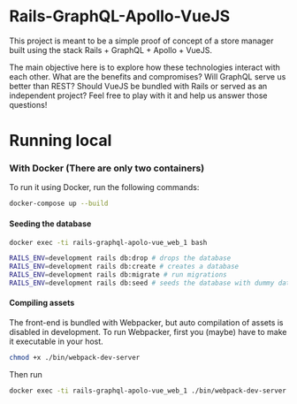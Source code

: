 # Rails-GraphQL-Apollo-VueJS

This project is meant to be a simple proof of concept of a store manager built using the stack Rails + GraphQL + Apollo + VueJS. 

The main objective here is to explore how these technologies interact with each other. What are the benefits and compromises? Will GraphQL serve us better than REST? Should VueJS be bundled with Rails or served as an independent project? Feel free to play with it and help us answer those questions!

# Running local

### With Docker (There are only two containers)

To run it using Docker, run the following commands:

```sh
docker-compose up --build
```

#### Seeding the database
```sh
docker exec -ti rails-graphql-apolo-vue_web_1 bash

RAILS_ENV=development rails db:drop # drops the database
RAILS_ENV=development rails db:create # creates a database
RAILS_ENV=development rails db:migrate # run migrations
RAILS_ENV=development rails db:seed # seeds the database with dummy data
```

#### Compiling assets

The front-end is bundled with Webpacker, but auto compilation of assets is disabled in development. To run Webpacker, first you (maybe) have to make it executable in your host.

```sh
chmod +x ./bin/webpack-dev-server
```
Then run

```sh
docker exec -ti rails-graphql-apolo-vue_web_1 ./bin/webpack-dev-server
```
